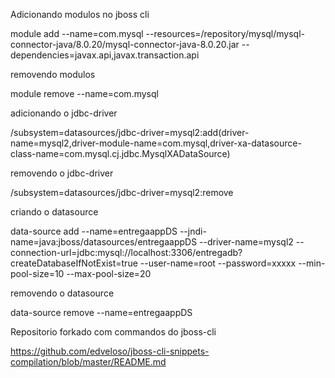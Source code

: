 Adicionando modulos no jboss cli

module add --name=com.mysql --resources=/repository/mysql/mysql-connector-java/8.0.20/mysql-connector-java-8.0.20.jar --dependencies=javax.api,javax.transaction.api

removendo modulos 

module remove --name=com.mysql

adicionando o jdbc-driver

/subsystem=datasources/jdbc-driver=mysql2:add(driver-name=mysql2,driver-module-name=com.mysql,driver-xa-datasource-class-name=com.mysql.cj.jdbc.MysqlXADataSource)

removendo o jdbc-driver

/subsystem=datasources/jdbc-driver=mysql2:remove

criando o datasource

 data-source add --name=entregaappDS --jndi-name=java:jboss/datasources/entregaappDS --driver-name=mysql2 --connection-url=jdbc:mysql://localhost:3306/entregadb?createDatabaseIfNotExist=true --user-name=root --password=xxxxx --min-pool-size=10 --max-pool-size=20
 
 
 removendo o datasource

 data-source remove --name=entregaappDS
 
 
 Repositorio forkado com commandos do jboss-cli
 
 https://github.com/edveloso/jboss-cli-snippets-compilation/blob/master/README.md
 
 
  
